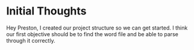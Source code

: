 # Initial Thoughts

Hey Preston, I created our project structure so we can get started. I think our first objective should be to find the word file and be able to parse through it correctly.
